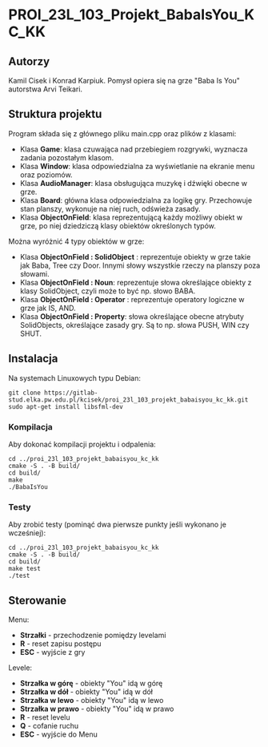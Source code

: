 # PROI_23L_103_Projekt_BabaIsYou_KC_KK

## Autorzy
Kamil Cisek i Konrad Karpiuk. Pomysł opiera się na grze "Baba Is You" autorstwa Arvi Teikari.
## Struktura projektu
Program składa się z głównego pliku main.cpp oraz plików z klasami:
* Klasa **Game**: klasa czuwająca nad przebiegiem rozgrywki, wyznacza zadania pozostałym klasom.
* Klasa **Window**: klasa odpowiedzialna za wyświetlanie na ekranie menu oraz poziomów.
* Klasa **AudioManager**: klasa obsługująca muzykę i dźwięki obecne w grze.
* Klasa **Board**: główna klasa odpowiedzialna za logikę gry. Przechowuje stan planszy, wykonuje na niej ruch, odświeża zasady.
* Klasa **ObjectOnField**: klasa reprezentującą każdy możliwy obiekt w grze, po niej dziedziczą klasy obiektów określonych typów.

Można wyróżnić 4 typy obiektów w grze:
* Klasa **ObjectOnField : SolidObject** : reprezentuje obiekty w grze takie jak Baba, Tree czy Door. Innymi słowy wszystkie rzeczy na planszy poza słowami.
* Klasa **ObjectOnField : Noun**: reprezentuje słowa określające obiekty z klasy SolidObject, czyli może to być np. słowo BABA.
* Klasa **ObjectOnField : Operator** : reprezentuje operatory logiczne w grze jak IS, AND.
* Klasa **ObjectOnField : Property**: słowa określające obecne atrybuty SolidObjects, określające zasady gry. Są to np. słowa PUSH, WIN czy SHUT.


## Instalacja
Na systemach Linuxowych typu Debian:
```
git clone https://gitlab-stud.elka.pw.edu.pl/kcisek/proi_23l_103_projekt_babaisyou_kc_kk.git
sudo apt-get install libsfml-dev
```

### Kompilacja
Aby dokonać kompilacji projektu i odpalenia:
```
cd ../proi_23l_103_projekt_babaisyou_kc_kk
cmake -S . -B build/
cd build/
make
./BabaIsYou
```

### Testy
Aby zrobić testy (pominąć dwa pierwsze punkty jeśli wykonano je wcześniej):
```
cd ../proi_23l_103_projekt_babaisyou_kc_kk
cmake -S . -B build/
cd build/
make test
./test
```

## Sterowanie
Menu:
* **Strzałki** - przechodzenie pomiędzy levelami
* **R** - reset zapisu postępu
* **ESC** - wyjście z gry

Levele:
* **Strzałka w górę** - obiekty "You" idą w górę
* **Strzałka w dół** - obiekty "You" idą w dół
* **Strzałka w lewo** - obiekty "You" idą w lewo
* **Strzałka w prawo** - obiekty "You" idą w prawo
* **R** - reset levelu
* **Q** - cofanie ruchu
* **ESC** - wyjście do Menu
